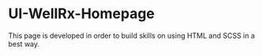 # UI-WellRx-Homepage
This page is developed in order to build skills on using HTML and SCSS in a best way.
